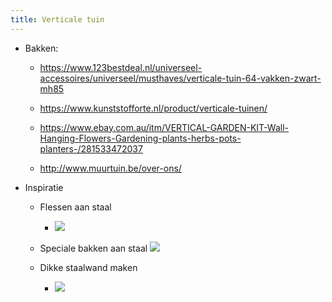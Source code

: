 ```yaml
---
title: Verticale tuin
---
```


- Bakken:
	 - https://www.123bestdeal.nl/universeel-accessoires/universeel/musthaves/verticale-tuin-64-vakken-zwart-mh85

	 - https://www.kunststofforte.nl/product/verticale-tuinen/

	 - https://www.ebay.com.au/itm/VERTICAL-GARDEN-KIT-Wall-Hanging-Flowers-Gardening-plants-herbs-pots-planters-/281533472037

	 - http://www.muurtuin.be/over-ons/

- Inspiratie
	 - Flessen aan staal 
		 - ![](https://firebasestorage.googleapis.com/v0/b/firescript-577a2.appspot.com/o/imgs%2Fapp%2FGijs%2FuqNKKuzAQo.png?alt=media&token=28ce9871-8763-4b57-85fd-d882784119b1)

	 - Speciale bakken aan staal ![](https://firebasestorage.googleapis.com/v0/b/firescript-577a2.appspot.com/o/imgs%2Fapp%2FGijs%2FAyQ4JrrLHi.png?alt=media&token=420db002-ae07-4554-a5ca-6d5e58901ed7)

	 - Dikke staalwand maken 
		 - ![](https://firebasestorage.googleapis.com/v0/b/firescript-577a2.appspot.com/o/imgs%2Fapp%2FGijs%2FSs_mJPo0tO.png?alt=media&token=a4d1c16b-73de-469d-9256-196c87ededee)
